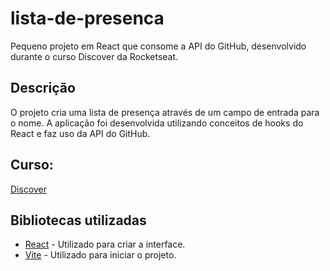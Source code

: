 # lista-de-presenca
Pequeno projeto em React que consome a API do GitHub, desenvolvido durante o curso Discover da Rocketseat.

## Descrição
O projeto cria uma lista de presença através de um campo de entrada para o nome. A aplicação foi desenvolvida utilizando conceitos de hooks do React e faz uso da API do GitHub.

## Curso:
[Discover](https://app.rocketseat.com.br/discover/)

## Bibliotecas utilizadas
* [React](https://pt-br.reactjs.org/) - Utilizado para criar a interface.
* [Vite](https://vitejs.dev/) - Utilizado para iniciar o projeto.

